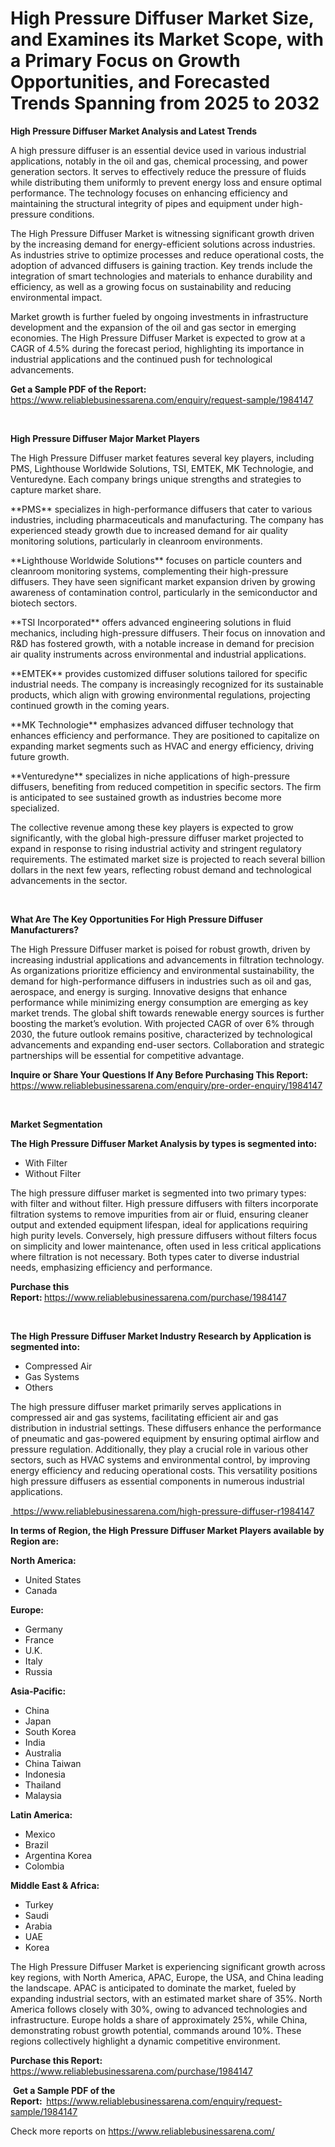 <p><h1>High Pressure Diffuser Market Size, and Examines its Market Scope, with a Primary Focus on Growth Opportunities, and Forecasted Trends Spanning from 2025 to 2032</h1></p><p><strong>High Pressure Diffuser Market Analysis and Latest Trends</strong></p>
<p><p>A high pressure diffuser is an essential device used in various industrial applications, notably in the oil and gas, chemical processing, and power generation sectors. It serves to effectively reduce the pressure of fluids while distributing them uniformly to prevent energy loss and ensure optimal performance. The technology focuses on enhancing efficiency and maintaining the structural integrity of pipes and equipment under high-pressure conditions.</p><p>The High Pressure Diffuser Market is witnessing significant growth driven by the increasing demand for energy-efficient solutions across industries. As industries strive to optimize processes and reduce operational costs, the adoption of advanced diffusers is gaining traction. Key trends include the integration of smart technologies and materials to enhance durability and efficiency, as well as a growing focus on sustainability and reducing environmental impact.</p><p>Market growth is further fueled by ongoing investments in infrastructure development and the expansion of the oil and gas sector in emerging economies. The High Pressure Diffuser Market is expected to grow at a CAGR of 4.5% during the forecast period, highlighting its importance in industrial applications and the continued push for technological advancements.</p></p>
<p><strong>Get a Sample PDF of the Report:&nbsp;</strong> <a href="https://www.reliablebusinessarena.com/enquiry/request-sample/1984147?utm_campaign=1909&utm_medium=2&utm_source=Github&utm_content=ia&utm_term=17022025&utm_id=high-pressure-diffuser">https://www.reliablebusinessarena.com/enquiry/request-sample/1984147</a></p>
<p>&nbsp;</p>
<p><strong>High Pressure Diffuser Major Market Players</strong></p>
<p><p>The High Pressure Diffuser market features several key players, including PMS, Lighthouse Worldwide Solutions, TSI, EMTEK, MK Technologie, and Venturedyne. Each company brings unique strengths and strategies to capture market share.</p><p>**PMS** specializes in high-performance diffusers that cater to various industries, including pharmaceuticals and manufacturing. The company has experienced steady growth due to increased demand for air quality monitoring solutions, particularly in cleanroom environments.</p><p>**Lighthouse Worldwide Solutions** focuses on particle counters and cleanroom monitoring systems, complementing their high-pressure diffusers. They have seen significant market expansion driven by growing awareness of contamination control, particularly in the semiconductor and biotech sectors.</p><p>**TSI Incorporated** offers advanced engineering solutions in fluid mechanics, including high-pressure diffusers. Their focus on innovation and R&D has fostered growth, with a notable increase in demand for precision air quality instruments across environmental and industrial applications.</p><p>**EMTEK** provides customized diffuser solutions tailored for specific industrial needs. The company is increasingly recognized for its sustainable products, which align with growing environmental regulations, projecting continued growth in the coming years.</p><p>**MK Technologie** emphasizes advanced diffuser technology that enhances efficiency and performance. They are positioned to capitalize on expanding market segments such as HVAC and energy efficiency, driving future growth.</p><p>**Venturedyne** specializes in niche applications of high-pressure diffusers, benefiting from reduced competition in specific sectors. The firm is anticipated to see sustained growth as industries become more specialized.</p><p>The collective revenue among these key players is expected to grow significantly, with the global high-pressure diffuser market projected to expand in response to rising industrial activity and stringent regulatory requirements. The estimated market size is projected to reach several billion dollars in the next few years, reflecting robust demand and technological advancements in the sector.</p></p>
<p>&nbsp;</p>
<p><strong>What Are The Key Opportunities For High Pressure Diffuser Manufacturers?</strong></p>
<p><p>The High Pressure Diffuser market is poised for robust growth, driven by increasing industrial applications and advancements in filtration technology. As organizations prioritize efficiency and environmental sustainability, the demand for high-performance diffusers in industries such as oil and gas, aerospace, and energy is surging. Innovative designs that enhance performance while minimizing energy consumption are emerging as key market trends. The global shift towards renewable energy sources is further boosting the market’s evolution. With projected CAGR of over 6% through 2030, the future outlook remains positive, characterized by technological advancements and expanding end-user sectors. Collaboration and strategic partnerships will be essential for competitive advantage.</p></p>
<p><strong>Inquire or Share Your Questions If Any Before Purchasing This Report:</strong> <a href="https://www.reliablebusinessarena.com/enquiry/pre-order-enquiry/1984147?utm_campaign=1909&utm_medium=2&utm_source=Github&utm_content=ia&utm_term=17022025&utm_id=high-pressure-diffuser">https://www.reliablebusinessarena.com/enquiry/pre-order-enquiry/1984147</a></p>
<p>&nbsp;</p>
<p><strong>Market Segmentation</strong></p>
<p><strong>The High Pressure Diffuser Market Analysis by types is segmented into:</strong></p>
<p><ul><li>With Filter</li><li>Without Filter</li></ul></p>
<p><p>The high pressure diffuser market is segmented into two primary types: with filter and without filter. High pressure diffusers with filters incorporate filtration systems to remove impurities from air or fluid, ensuring cleaner output and extended equipment lifespan, ideal for applications requiring high purity levels. Conversely, high pressure diffusers without filters focus on simplicity and lower maintenance, often used in less critical applications where filtration is not necessary. Both types cater to diverse industrial needs, emphasizing efficiency and performance.</p></p>
<p><strong>Purchase this Report:&nbsp;</strong><a href="https://www.reliablebusinessarena.com/purchase/1984147?utm_campaign=1909&utm_medium=2&utm_source=Github&utm_content=ia&utm_term=17022025&utm_id=high-pressure-diffuser">https://www.reliablebusinessarena.com/purchase/1984147</a></p>
<p>&nbsp;</p>
<p><strong>The High Pressure Diffuser Market Industry Research by Application is segmented into:</strong></p>
<p><ul><li>Compressed Air</li><li>Gas Systems</li><li>Others</li></ul></p>
<p><p>The high pressure diffuser market primarily serves applications in compressed air and gas systems, facilitating efficient air and gas distribution in industrial settings. These diffusers enhance the performance of pneumatic and gas-powered equipment by ensuring optimal airflow and pressure regulation. Additionally, they play a crucial role in various other sectors, such as HVAC systems and environmental control, by improving energy efficiency and reducing operational costs. This versatility positions high pressure diffusers as essential components in numerous industrial applications.</p></p>
<p><a href="https://www.reliablebusinessarena.com/high-pressure-diffuser-r1984147?utm_campaign=1909&utm_medium=2&utm_source=Github&utm_content=ia&utm_term=17022025&utm_id=high-pressure-diffuser">&nbsp;https://www.reliablebusinessarena.com/high-pressure-diffuser-r1984147</a></p>
<p><strong>In terms of Region, the High Pressure Diffuser Market Players available by Region are:</strong></p>
<p>
    <p> <strong> North America: </strong>
        <ul>
            <li>United States</li>
            <li>Canada</li>
        </ul>
        </p> 
    <p> <strong> Europe: </strong>
        <ul>
            <li>Germany</li>
            <li>France</li>
            <li>U.K.</li>
            <li>Italy</li>
            <li>Russia</li>
        </ul>
        </p> 
    <p> <strong> Asia-Pacific: </strong>
        <ul>
            <li>China</li>
            <li>Japan</li>
            <li>South Korea</li>
            <li>India</li>
            <li>Australia</li>
            <li>China Taiwan</li>
            <li>Indonesia</li>
            <li>Thailand</li>
            <li>Malaysia</li>
        </ul>
        </p> 
    <p> <strong> Latin America: </strong>
        <ul>
            <li>Mexico</li>
            <li>Brazil</li>
            <li>Argentina Korea</li>
            <li>Colombia</li>
        </ul>
        </p> 
    <p> <strong> Middle East & Africa: </strong>
        <ul>
            <li>Turkey</li>
            <li>Saudi</li>
            <li>Arabia</li>
            <li>UAE</li>
            <li>Korea</li>
        </ul>
    </p>
    </p>
<p><p>The High Pressure Diffuser Market is experiencing significant growth across key regions, with North America, APAC, Europe, the USA, and China leading the landscape. APAC is anticipated to dominate the market, fueled by expanding industrial sectors, with an estimated market share of 35%. North America follows closely with 30%, owing to advanced technologies and infrastructure. Europe holds a share of approximately 25%, while China, demonstrating robust growth potential, commands around 10%. These regions collectively highlight a dynamic competitive environment.</p></p>
<p><strong>Purchase this Report: </strong><a href="https://www.reliablebusinessarena.com/purchase/1984147?utm_campaign=1909&utm_medium=2&utm_source=Github&utm_content=ia&utm_term=17022025&utm_id=high-pressure-diffuser">https://www.reliablebusinessarena.com/purchase/1984147</a></p>
<p>&nbsp;<strong>Get a Sample PDF of the Report:&nbsp;&nbsp;</strong><a href="https://www.reliablebusinessarena.com/enquiry/request-sample/1984147?utm_campaign=1909&utm_medium=2&utm_source=Github&utm_content=ia&utm_term=17022025&utm_id=high-pressure-diffuser">https://www.reliablebusinessarena.com/enquiry/request-sample/1984147</a></p>
<p><strong></strong></p>
<p>Check more reports on <a href="https://www.reliablebusinessarena.com/?utm_campaign=1909&utm_medium=2&utm_source=Github&utm_content=ia&utm_term=17022025&utm_id=high-pressure-diffuser">https://www.reliablebusinessarena.com/</a></p>